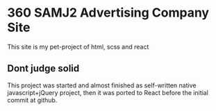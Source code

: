 # 360 SAMJ2 Advertising Company Site

This site is my pet-project of html, scss and react

## Dont judge solid

This project was started and almost finished as self-written native javascript+jQuery project, then it was ported to React before the initial commit at github.
